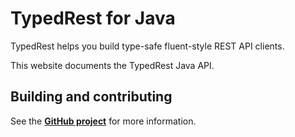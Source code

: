 # TypedRest for Java

TypedRest helps you build type-safe fluent-style REST API clients.

This website documents the TypedRest Java API.

## Building and contributing

See the **[GitHub project](https://github.com/TypedRest/TypedRest-Java)** for more information.
